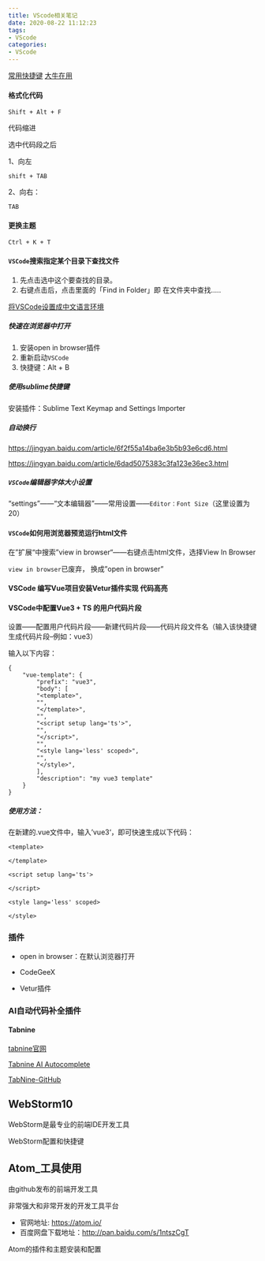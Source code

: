 ```yaml
---
title: VScode相关笔记
date: 2020-08-22 11:12:23
tags:
- VScode
categories: 
- VScode
---
```


[常用快捷键](https://lzw.me/a/vscode-visual-studio-code-shortcut.html) [大牛在用](https://www.awesomes.cn/)

#### 格式化代码

```
Shift + Alt + F
```

代码缩进

选中代码段之后

1、向左

```
shift + TAB 
```

2、向右：

```
TAB
```

#### 更换主题

```
Ctrl + K + T
```

#### `VSCode`搜索指定某个目录下查找文件

1. 先点击选中这个要查找的目录。
2. 右键点击后，点击里面的「Find in Folder」即 在文件夹中查找…..

[将VSCode设置成中文语言环境](https://jingyan.baidu.com/article/7e44095377c9d12fc1e2ef5b.html)

##### 快速在浏览器中打开

1. 安装open in browser插件
2. 重新启动`VSCode`
3. 快捷键：Alt + B

##### 使用sublime快捷键

安装插件：Sublime Text Keymap and Settings Importer

##### 自动换行

https://jingyan.baidu.com/article/6f2f55a14ba6e3b5b93e6cd6.html

https://jingyan.baidu.com/article/6dad5075383c3fa123e36ec3.html

##### `VSCode`编辑器字体大小设置

“settings”——“文本编辑器”——常用设置——`Editor：Font Size`（这里设置为20）

#### `VSCode`如何用浏览器预览运行html文件

在”扩展“中搜索”view in browser“——右键点击html文件，选择View In Browser

`view in browser`已废弃， 换成”open in browser”

#### VSCode 编写Vue项目安装Vetur插件实现 代码高亮

#### VSCode中配置Vue3 + TS 的用户代码片段

设置——配置用户代码片段——新建代码片段——代码片段文件名（输入该快捷键生成代码片段–例如：vue3）

输入以下内容：

```
{
	"vue-template": {
		"prefix": "vue3",
		"body": [
		"<template>",
		"",
		"</template>",
		"",
		"<script setup lang='ts'>",
		"",
		"</script>",
		"",
		"<style lang='less' scoped>",
		"",
		"</style>",
		],
		"description": "my vue3 template"
	}
}
```

##### 使用方法：

在新建的.vue文件中，输入’vue3‘，即可快速生成以下代码：

```
<template>

</template>

<script setup lang='ts'>

</script>

<style lang='less' scoped>

</style>
```

### 插件

- open in browser：在默认浏览器打开
- CodeGeeX

- Vetur插件


### AI自动代码补全插件

#### Tabnine

[tabnine官网](https://www.tabnine.com/)

[Tabnine AI Autocomplete](https://marketplace.visualstudio.com/items?itemName=TabNine.tabnine-vscode)

[TabNine-GitHub](https://github.com/codota/TabNine)

## WebStorm10

WebStorm是最专业的前端IDE开发工具

WebStorm配置和快捷键

## Atom_工具使用

由github发布的前端开发工具

非常强大和非常开发的开发工具平台

- 官网地址: https://atom.io/
- 百度网盘下载地址：http://pan.baidu.com/s/1ntszCgT

Atom的插件和主题安装和配置

